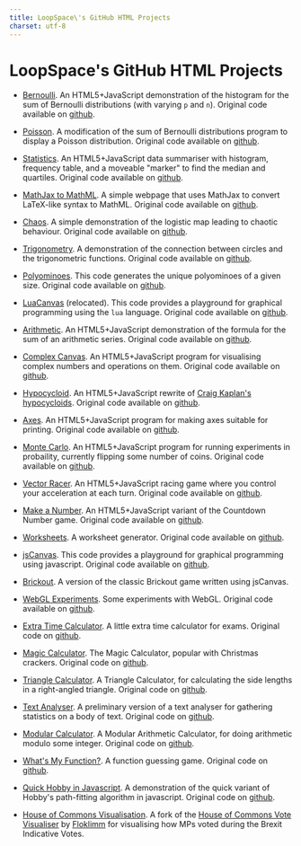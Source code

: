 ```yaml
---
title: LoopSpace\'s GitHub HTML Projects
charset: utf-8
---
```


# LoopSpace\'s GitHub HTML Projects

* [Bernoulli](bernoulli).  An HTML5+JavaScript demonstration of the
  histogram for the sum of Bernoulli distributions (with varying `p` and `n`).
  Original code available on [github](https://github.com/loopspace/bernoulli/tree/master).

* [Poisson](poisson).  A modification of the sum of Bernoulli
  distributions program to display a Poisson distribution.  Original
  code available on [github](https://github.com/loopspace/bernoulli/tree/poisson).

* [Statistics](statistics).  An HTML5+JavaScript data summariser with histogram, frequency table, and a moveable "marker" to find the median and quartiles.  Original code available on [github](https://github.com/loopspace/statistics).

* [MathJax to MathML](MathJaxToMathML). A simple webpage that uses MathJax to convert LaTeX-like syntax to MathML.  Original code available on [github](https://github.com/loopspace/MathJaxToMathML.git).

* [Chaos](chaos). A simple demonstration of the logistic map leading to chaotic behaviour. Original code available on [github](https://github.com/loopspace/chaos.git).

* [Trigonometry](trigonometry). A demonstration of the connection between circles and the trigonometric functions.  Original code available on [github](https://github.com/loopspace/trigonometry.git).

* [Polyominoes](Polyominoes). This code generates the unique polyominoes of a given size.  Original code available on [github](https://github.com/loopspace/Polyominoes.git).

* [LuaCanvas](http://luacanvas.mathforge.org) (relocated). This code provides a playground for graphical programming using the `lua` language.  Original code available on [github](https://github.com/loopspace/LuaCanvas.git).

* [Arithmetic](Arithmetic).  An HTML5+JavaScript demonstration of the
  formula for the sum of an arithmetic series.
  Original code available on [github](https://github.com/loopspace/Arithmetic/tree/master).

* [Complex Canvas](ComplexCanvas). An HTML5+JavaScript program for visualising complex numbers and operations on them.
  Original code available on [github](https://github.com/loopspace/ComplexCanvas).

* [Hypocycloid](hypocycloid).  An HTML5+JavaScript rewrite of [Craig Kaplan's hypocycloids](http://isohedral.ca/hypocycloid-juggling-pattern).
Original code available on [github](https://github.com/loopspace/hypocycloid).

* [Axes](Axes).  An HTML5+JavaScript program for making axes suitable for printing.
Original code available on [github](https://github.com/loopspace/axes).

* [Monte Carlo](MonteCarlo). An HTML5+JavaScript program for running experiments in probaility, currently flipping some number of coins. Original code available on [github](https://github.com/loopspace/).

* [Vector Racer](VectorRacer). An HTML5+JavaScript racing game where you control your acceleration at each turn. Original code available on [github](https://github.com/loopspace/VectorRacer).

* [Make a Number](MakeANumber). An HTML5+JavaScript variant of the Countdown Number game. Original code available on [github](https://github.com/loopspace/MakeANumber).

* [Worksheets](Worksheets). A worksheet generator. Original code available on [github](https://github.com/loopspace/Worksheets).

* [jsCanvas](https://jscanvas.mathforge.org). This code provides a playground for graphical programming using javascript. Original code available on [github](https://github.com/loopspace/jsCanvas).

* [Brickout](Brickout). A version of the classic Brickout game written using jsCanvas.

* [WebGL Experiments](WebGL). Some experiments with WebGL. Original code available on [github](https://github.com/loopspace/webgl-experiments).

* [Extra Time Calculator](ExtraTimeCalculator). A little extra time calculator for exams. Original code on [github](https://github.com/loopspace/ExtraTimeCalculator).

* [Magic Calculator](Magic-Calculator). The Magic Calculator, popular with Christmas crackers. Original code on [github](https://github.com/loopspace/Magic-Calculator).

* [Triangle Calculator](TriangleCalculator). A Triangle Calculator, for calculating the side lengths in a right-angled triangle. Original code on [github](https://github.com/loopspace/TriangleCalculator).

* [Text Analyser](TextAnalyser). A preliminary version of a text analyser for gathering statistics on a body of text. Original code on [github](https://github.com/loopspace/TextAnalyser).

* [Modular Calculator](ModularCalculator). A Modular Arithmetic Calculator, for doing arithmetic modulo some integer. Original code on [github](https://github.com/loopspace/ModularCalculator).

* [What's My Function?](WhatsMyFunction). A function guessing game. Original code on [github](https://github.com/loopspace/WhatsMyFunction).

* [Quick Hobby in Javascript](jsHobby). A demonstration of the quick variant of Hobby's path-fitting algorithm in javascript. Original code on [github](https://github.com/loopspace/jsHobby).

* [House of Commons Visualisation](HouseOfCommons).  A fork of the [House of Commons Vote Visualiser](https://github.com/floklimm/houseOfCommonsVotesIllustrations) by [Floklimm](https://github.com/floklimm) for visualising how MPs voted during the Brexit Indicative Votes. 
